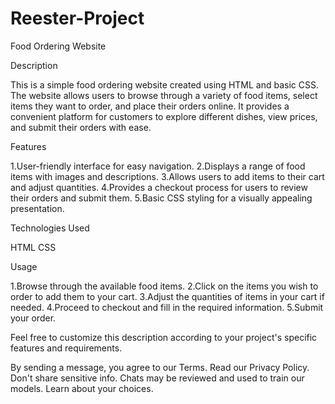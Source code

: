 # Reester-Project
Food Ordering Website

Description

This is a simple food ordering website created using HTML and basic CSS. The website allows users to browse through a variety of food items, select items they want to order, and place their orders online. It provides a convenient platform for customers to explore different dishes, view prices, and submit their orders with ease.

Features

1.User-friendly interface for easy navigation.
2.Displays a range of food items with images and descriptions.
3.Allows users to add items to their cart and adjust quantities.
4.Provides a checkout process for users to review their orders and submit them.
5.Basic CSS styling for a visually appealing presentation.

Technologies Used

HTML
CSS


Usage

1.Browse through the available food items.
2.Click on the items you wish to order to add them to your cart.
3.Adjust the quantities of items in your cart if needed.
4.Proceed to checkout and fill in the required information.
5.Submit your order.




Feel free to customize this description according to your project's specific features and requirements.



By sending a message, you agree to our Terms. Read our Privacy Policy. Don't share sensitive info. Chats may be reviewed and used to train our models. Learn about your choices.
